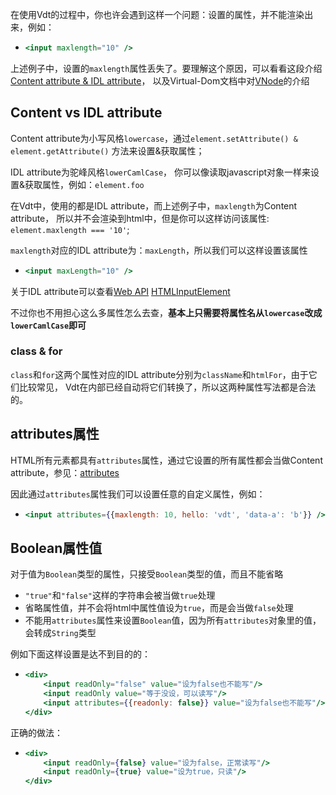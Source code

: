 在使用Vdt的过程中，你也许会遇到这样一个问题：设置的属性，并不能渲染出来，例如：

* <!-- {.example-template} -->
    ```jsx
    <input maxlength="10" />
    ```
<!-- {ul:.example} -->

上述例子中，设置的`maxlength`属性丢失了。要理解这个原因，可以看看这段介绍
[Content attribute & IDL attribute](https://developer.mozilla.org/zh-CN/docs/Web/HTML/Attributes#Content_versus_IDL_attributes)，
以及Virtual-Dom文档中对[VNode](https://github.com/Matt-Esch/virtual-dom/blob/master/docs/vnode.md)的介绍

## Content vs IDL attribute

Content attribute为小写风格`lowercase`，通过`element.setAttribute() & element.getAttribute()`
方法来设置&获取属性；

IDL attribute为驼峰风格`lowerCamlCase`，
你可以像读取javascript对象一样来设置&获取属性，例如：`element.foo`

在Vdt中，使用的都是IDL attribute，而上述例子中，`maxlength`为Content attribute，
所以并不会渲染到html中，但是你可以这样访问该属性: `element.maxlength === '10'`;

`maxlength`对应的IDL attribute为：`maxLength`，所以我们可以这样设置该属性

* <!-- {.example-template} -->
    ```jsx
    <input maxLength="10" />
    ```
<!-- {ul:.example} -->

关于IDL attribute可以查看[Web API](https://developer.mozilla.org/en-US/docs/Web/API)
[HTMLInputElement](https://developer.mozilla.org/en-US/docs/Web/API/HTMLInputElement)

不过你也不用担心这么多属性怎么去查，__基本上只需要将属性名从`lowercase`改成`lowerCamlCase`即可__

### class & for

`class`和`for`这两个属性对应的IDL attribute分别为`className`和`htmlFor`，由于它们比较常见，
Vdt在内部已经自动将它们转换了，所以这两种属性写法都是合法的。

## attributes属性

HTML所有元素都具有`attributes`属性，通过它设置的所有属性都会当做Content attribute，参见：[attributes][1]

因此通过`attributes`属性我们可以设置任意的自定义属性，例如：

* <!-- {.example-template} -->
    ```jsx
    <input attributes={{maxlength: 10, hello: 'vdt', 'data-a': 'b'}} />
    ```
<!-- {ul:.example} -->

## Boolean属性值

对于值为`Boolean`类型的属性，只接受`Boolean`类型的值，而且不能省略

* `"true"`和`"false"`这样的字符串会被当做`true`处理
* 省略属性值，并不会将html中属性值设为`true`，而是会当做`false`处理
* 不能用`attributes`属性来设置`Boolean`值，因为所有`attributes`对象里的值，会转成`String`类型

例如下面这样设置是达不到目的的：

* <!-- {.example-template} -->
    ```jsx
    <div>
        <input readOnly="false" value="设为false也不能写"/>
        <input readOnly value="等于没设，可以读写"/>
        <input attributes={{readonly: false}} value="设为false也不能写"/>
    </div>
    ```
<!-- {ul:.example.dom} -->

正确的做法：

* <!-- {.example-template} -->
    ```jsx
    <div>
        <input readOnly={false} value="设为false，正常读写"/>
        <input readOnly={true} value="设为true，只读"/>
    </div>
    ```
<!-- {ul:.example.dom} -->



[1]: https://developer.mozilla.org/en-US/docs/Web/API/Element/attributes
